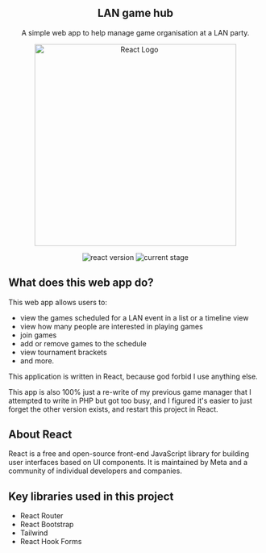 


<h2 align="center">LAN game hub</h2>
<p align="center">A simple web app to help manage game organisation at a LAN party.</p>

<p align="center"><a href="https://reactjs.org/" target="_blank"><img src="https://codegeekz.com/wp-content/uploads/reactjs.png" width="400" alt="React Logo"></a></p>

<p align="center">
<img src="https://img.shields.io/badge/React-V%3A%2018.2.0-green" alt="react version">
<img src="https://img.shields.io/badge/Current%20Stage-development-yellow" alt="current stage">
</p>

## What does this web app do?
This web app allows users to: 
- view the games scheduled for a LAN event in a list or a timeline view
- view how many people are interested in playing games
- join games
- add or remove games to the schedule
- view tournament brackets 
- and more.
<p>This application is written in React, because god forbid I use anything else.</p>
<p>This app is also 100% just a re-write of my previous game manager that I attempted to write in PHP but got too busy, and I figured it's easier to just forget the other version exists, and restart this project in React.</p>

## About React

React is a free and open-source front-end JavaScript library for building user interfaces based on UI components. It is maintained by Meta and a community of individual developers and companies.

## Key libraries used in this project
<ul>
    <li>React Router</li>
    <li>React Bootstrap</li>
    <li>Tailwind</li>
    <li>React Hook Forms</li>
</ul>
